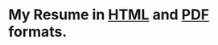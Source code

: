 My Resume in [HTML][h] and [PDF][p] formats.
=============================

 [h]: ./sef-kloninger-resume.html
 [p]: ./sef-kloninger-resume.pdf
